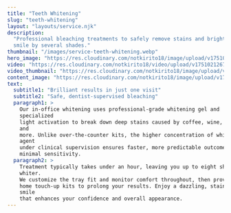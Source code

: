 ```yaml
---
title: "Teeth Whitening"
slug: "teeth-whitening"
layout: "layouts/service.njk"
description:
  "Professional bleaching treatments to safely remove stains and brighten your
  smile by several shades."
thumbnail: "/images/service-teeth-whitening.webp"
hero_image: "https://res.cloudinary.com/notkirito18/image/upload/v1751021162/Dentist-demo-website/services/hero%20images/teeth-whitening-hero.webp"
video: "https://res.cloudinary.com/notkirito18/video/upload/v1751021267/Dentist-demo-website/services/videos/Teeth-Whitening-video.mp4"
video_thumbnail: "https://res.cloudinary.com/notkirito18/image/upload/v1751020474/Dentist-demo-website/services/video%20thumbnails/teeth-whitening-video-thumbnail.webp"
content_image: "https://res.cloudinary.com/notkirito18/image/upload/v1751138117/Dentist-demo-website/services/content%20images/whitening_w3uhri.webp"
text:
  subtitle1: "Brilliant results in just one visit"
  subtitle2: "Safe, dentist-supervised bleaching"
  paragraph1: >
    Our in-office whitening uses professional-grade whitening gel and
    specialized  
    light activation to break down deep stains caused by coffee, wine, tobacco,
    and  
    more. Unlike over-the-counter kits, the higher concentration of whitening
    agent  
    under clinical supervision ensures faster, more predictable outcomes with  
    minimal sensitivity.
  paragraph2: >
    Treatment typically takes under an hour, leaving you up to eight shades
    whiter.  
    We customize the tray fit and monitor comfort throughout, then provide take-
    home touch-up kits to prolong your results. Enjoy a dazzling, stain-free
    smile  
    that enhances your confidence and overall appearance.
---
```

